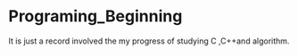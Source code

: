 # Programing_Beginning
It is just a record involved the my progress of studying C ,C++and algorithm.
